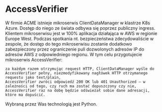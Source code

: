 # AccessVerifier

W firmie ACME istnieje mikroserwis ClientDataManager w klastrze K8s Azure. Dostęp do niego ze świata odbywa się poprzez publiczny ingress. Klientem mikroserwisu jest w 100% aplikacja działająca w AWS w regionie Europe West.
Podczas spotkania nt. bezpieczeństwa zdecydowaliście w zespole, że dostęp do tego mikroserwisu zostanie dodatkowo zabezpieczony przez ograniczenie puli dozwolonych adresów IP do adresów AWS z odpowiedniego regionu.
W tym celu przygotujecie mikroserwis AccessVerifier:

    za każdym razem otrzymując request HTTP, ClientDataManager wyśle do AccessVerifier pełny, niezmodyfikowany nagłówek HTTP otrzymanego requestu jako text/plain,
    AccessVerifier zwróci odpowiedź 200 OK lub 401 Unauthorized – w zależności od tego, czy ruch ma zostać dopuszczony czy nie,
    AccessVerifier raz na dobę będzie odświeżał sobie dane adresacji, które ma dopuścić.

Wybraną przez Was technologią jest Python.